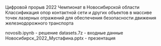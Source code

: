 Цифровой прорыв 2022
Чемпионат в Новосибирской области
Классификация опор контактной сети и других объектов в массиве точек лазерных отражений для обеспечения безопасности движения железнодорожного транспорта

novosib.ipynb - решение
datasets.7z - входные данные
Новосибирск_2022_Мустафина.pptx - презентация 
